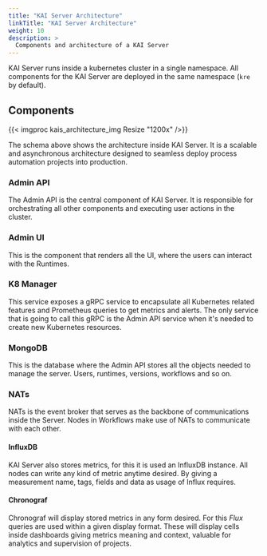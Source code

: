 ```yaml
---
title: "KAI Server Architecture"
linkTitle: "KAI Server Architecture"
weight: 10
description: >
  Components and architecture of a KAI Server
---
```


KAI Server runs inside a kubernetes cluster in a single namespace. All components for the KAI Server are deployed in the same namespace (`kre` by default).

## Components

{{< imgproc kais_architecture_img Resize "1200x" />}}

The schema above shows the architecture inside KAI Server. It is a scalable and asynchronous architecture designed to seamless deploy process automation projects into production.

### Admin API

The Admin API is the central component of KAI Server. It is responsible for orchestrating all other components and executing user actions in the cluster.

### Admin UI

This is the component that renders all the UI, where the users can interact with the Runtimes.

### K8 Manager

This service exposes a gRPC service to encapsulate all Kubernetes related features and Prometheus queries to get metrics and alerts. The only service that is going to call this gRPC is the Admin API service when it's needed to create new Kubernetes resources.

### MongoDB

This is the database where the Admin API stores all the objects needed to manage the server. Users, runtimes, versions, workflows and so on.

### NATs

NATs is the event broker that serves as the backbone of communications inside the Server. Nodes in Workflows make use of NATs to communicate with each other.

#### InfluxDB

KAI Server also stores metrics, for this it is used an InfluxDB instance. All nodes can write any kind of metric anytime desired. By giving a measurement name, tags, fields and data as usage of Influx requires.

#### Chronograf

Chronograf will display stored metrics in any form desired. For this _Flux_ queries are used within a given display format. These will display cells inside dashboards giving metrics meaning and context, valuable for analytics and supervision of projects.
